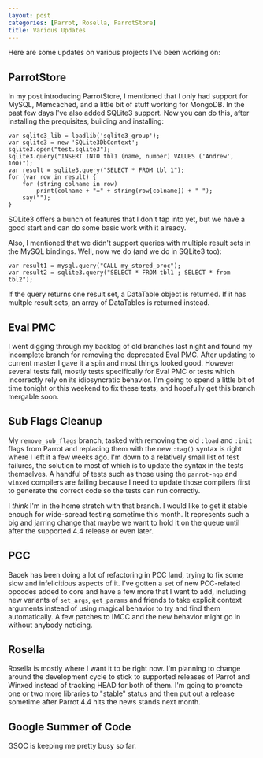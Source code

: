 ```yaml
---
layout: post
categories: [Parrot, Rosella, ParrotStore]
title: Various Updates
---
```


Here are some updates on various projects I've been working on:

## ParrotStore

In my post introducing ParrotStore, I mentioned that I only had support for
MySQL, Memcached, and a little bit of stuff working for MongoDB. In the past
few days I've also added SQLite3 support. Now you can do this, after installing
the prequisites, building and installing:

    var sqlite3_lib = loadlib('sqlite3_group');
    var sqlite3 = new 'SQLite3DbContext';
    sqlite3.open("test.sqlite3");
    sqlite3.query("INSERT INTO tbl1 (name, number) VALUES ('Andrew', 100)");
    var result = sqlite3.query("SELECT * FROM tbl 1");
    for (var row in result) {
        for (string colname in row)
            print(colname + "=" + string(row[colname]) + " ");
        say("");
    }

SQLite3 offers a bunch of features that I don't tap into yet, but we have a good
start and can do some basic work with it already.

Also, I mentioned that we didn't support queries with multiple result sets in
the MySQL bindings. Well, now we do (and we do in SQLite3 too):

    var result1 = mysql.query("CALL my_stored_proc");
    var result2 = sqlite3.query("SELECT * FROM tbl1 ; SELECT * from tbl2");

If the query returns one result set, a DataTable object is returned. If it has
multple result sets, an array of DataTables is returned instead.

## Eval PMC

I went digging through my backlog of old branches last night and found my
incomplete branch for removing the deprecated Eval PMC. After updating to
current master I gave it a spin and most things looked good. However several
tests fail, mostly tests specifically for Eval PMC or tests which incorrectly
rely on its idiosyncratic behavior. I'm going to spend a little bit of time
tonight or this weekend to fix these tests, and hopefully get this branch
mergable soon.

## Sub Flags Cleanup

My `remove_sub_flags` branch, tasked with removing the old `:load` and `:init`
flags from Parrot and replacing them with the new `:tag()` syntax is right where
I left it a few weeks ago. I'm down to a relatively small list of test failures,
the solution to most of which is to update the syntax in the tests themselves.
A handful of tests such as those using the `parrot-nqp` and `winxed` compilers
are failing because I need to update those compilers first to generate the
correct code so the tests can run correctly.

I *think* I'm in the home stretch with that branch. I would like to get it
stable enough for wide-spread testing sometime this month. It represents such a
big and jarring change that maybe we want to hold it on the queue until after
the supported 4.4 release or even later.

## PCC

Bacek has been doing a lot of refactoring in PCC land, trying to fix some
slow and infelicitious aspects of it. I've gotten a set of new PCC-related
opcodes added to core and have a few more that I want to add, including new
variants of `set_args`, `get_params` and friends to take explicit context
arguments instead of using magical behavior to try and find them automatically.
A few patches to IMCC and the new behavior might go in without anybody noticing.

## Rosella

Rosella is mostly where I want it to be right now. I'm planning to change around
the development cycle to stick to supported releases of Parrot and Winxed
instead of tracking HEAD for both of them. I'm going to promote one or two more
libraries to "stable" status and then put out a release sometime after Parrot
4.4 hits the news stands next month.

## Google Summer of Code

GSOC is keeping me pretty busy so far.
